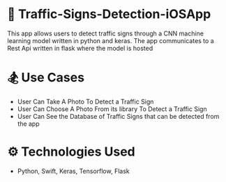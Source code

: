 # :movie_camera: Traffic-Signs-Detection-iOSApp

This app allows users to detect traffic signs through a CNN machine learning model written in python and keras. The app communicates to a Rest Api written in flask where the model is hosted

# :snowboarder:	 Use Cases

* User Can Take A Photo To Detect a Traffic Sign
* User Can Choose A Photo From its library To Detect a Traffic Sign
* User Can See the Database of Traffic Signs that can be detected from the app

# :gear: Technologies Used
* Python, Swift, Keras, Tensorflow, Flask

